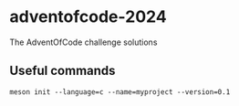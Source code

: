 # adventofcode-2024
The AdventOfCode challenge solutions


## Useful commands
```shell
meson init --language=c --name=myproject --version=0.1

```